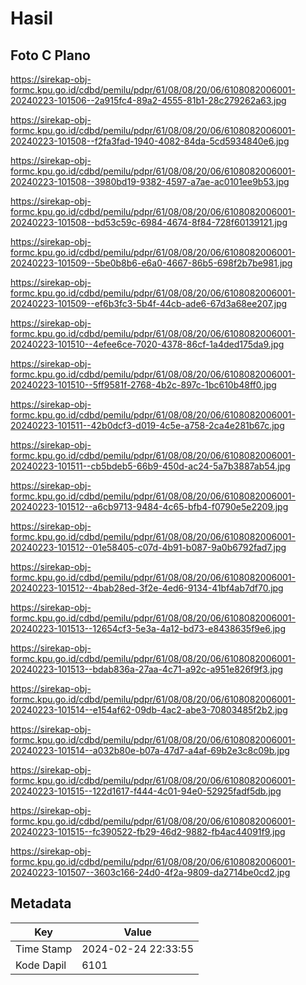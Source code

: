 # Hasil

## Foto C Plano

https://sirekap-obj-formc.kpu.go.id/cdbd/pemilu/pdpr/61/08/08/20/06/6108082006001-20240223-101506--2a915fc4-89a2-4555-81b1-28c279262a63.jpg

https://sirekap-obj-formc.kpu.go.id/cdbd/pemilu/pdpr/61/08/08/20/06/6108082006001-20240223-101508--f2fa3fad-1940-4082-84da-5cd5934840e6.jpg

https://sirekap-obj-formc.kpu.go.id/cdbd/pemilu/pdpr/61/08/08/20/06/6108082006001-20240223-101508--3980bd19-9382-4597-a7ae-ac0101ee9b53.jpg

https://sirekap-obj-formc.kpu.go.id/cdbd/pemilu/pdpr/61/08/08/20/06/6108082006001-20240223-101508--bd53c59c-6984-4674-8f84-728f60139121.jpg

https://sirekap-obj-formc.kpu.go.id/cdbd/pemilu/pdpr/61/08/08/20/06/6108082006001-20240223-101509--5be0b8b6-e6a0-4667-86b5-698f2b7be981.jpg

https://sirekap-obj-formc.kpu.go.id/cdbd/pemilu/pdpr/61/08/08/20/06/6108082006001-20240223-101509--ef6b3fc3-5b4f-44cb-ade6-67d3a68ee207.jpg

https://sirekap-obj-formc.kpu.go.id/cdbd/pemilu/pdpr/61/08/08/20/06/6108082006001-20240223-101510--4efee6ce-7020-4378-86cf-1a4ded175da9.jpg

https://sirekap-obj-formc.kpu.go.id/cdbd/pemilu/pdpr/61/08/08/20/06/6108082006001-20240223-101510--5ff9581f-2768-4b2c-897c-1bc610b48ff0.jpg

https://sirekap-obj-formc.kpu.go.id/cdbd/pemilu/pdpr/61/08/08/20/06/6108082006001-20240223-101511--42b0dcf3-d019-4c5e-a758-2ca4e281b67c.jpg

https://sirekap-obj-formc.kpu.go.id/cdbd/pemilu/pdpr/61/08/08/20/06/6108082006001-20240223-101511--cb5bdeb5-66b9-450d-ac24-5a7b3887ab54.jpg

https://sirekap-obj-formc.kpu.go.id/cdbd/pemilu/pdpr/61/08/08/20/06/6108082006001-20240223-101512--a6cb9713-9484-4c65-bfb4-f0790e5e2209.jpg

https://sirekap-obj-formc.kpu.go.id/cdbd/pemilu/pdpr/61/08/08/20/06/6108082006001-20240223-101512--01e58405-c07d-4b91-b087-9a0b6792fad7.jpg

https://sirekap-obj-formc.kpu.go.id/cdbd/pemilu/pdpr/61/08/08/20/06/6108082006001-20240223-101512--4bab28ed-3f2e-4ed6-9134-41bf4ab7df70.jpg

https://sirekap-obj-formc.kpu.go.id/cdbd/pemilu/pdpr/61/08/08/20/06/6108082006001-20240223-101513--12654cf3-5e3a-4a12-bd73-e8438635f9e6.jpg

https://sirekap-obj-formc.kpu.go.id/cdbd/pemilu/pdpr/61/08/08/20/06/6108082006001-20240223-101513--bdab836a-27aa-4c71-a92c-a951e826f9f3.jpg

https://sirekap-obj-formc.kpu.go.id/cdbd/pemilu/pdpr/61/08/08/20/06/6108082006001-20240223-101514--e154af62-09db-4ac2-abe3-70803485f2b2.jpg

https://sirekap-obj-formc.kpu.go.id/cdbd/pemilu/pdpr/61/08/08/20/06/6108082006001-20240223-101514--a032b80e-b07a-47d7-a4af-69b2e3c8c09b.jpg

https://sirekap-obj-formc.kpu.go.id/cdbd/pemilu/pdpr/61/08/08/20/06/6108082006001-20240223-101515--122d1617-f444-4c01-94e0-52925fadf5db.jpg

https://sirekap-obj-formc.kpu.go.id/cdbd/pemilu/pdpr/61/08/08/20/06/6108082006001-20240223-101515--fc390522-fb29-46d2-9882-fb4ac44091f9.jpg

https://sirekap-obj-formc.kpu.go.id/cdbd/pemilu/pdpr/61/08/08/20/06/6108082006001-20240223-101507--3603c166-24d0-4f2a-9809-da2714be0cd2.jpg


## Metadata

| Key        | Value               |
| ---------- | ------------------- |
| Time Stamp | 2024-02-24 22:33:55 |
| Kode Dapil | 6101                |




